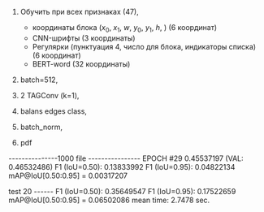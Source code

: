 1) Обучить при всех признаках (47),
    - координаты блока ($x_0$, $x_1$, $w$, $y_0$, $y_1$, $h$, ) (6 координат)
    - CNN-шрифты (3 координаты)
    - Регулярки (пунктуация 4, число для блока, индикаторы списка) (6 координат)
    - BERT-word (32 координаты)
    
2) batch=512, 
3) 2 TAGConv (k=1), 
4) balans edges class,
5) batch_norm, 
6) pdf

---------------1000 file ----------------
EPOCH #29	 0.45537197 (VAL: 0.46532486)
F1 (IoU=0.50):  0.13833992
F1 (IoU=0.95):  0.04822134
mAP@IoU[0.50:0.95] = 0.00317207


test 20  ------
F1 (IoU=0.50):  0.35649547
F1 (IoU=0.95):  0.17522659
mAP@IoU[0.50:0.95] = 0.06502086
mean time:  2.7478 sec.